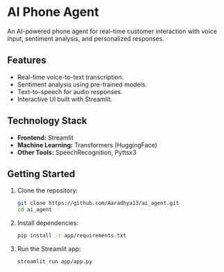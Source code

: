 # AI Phone Agent

An AI-powered phone agent for real-time customer interaction with voice input, sentiment analysis, and personalized responses.

## Features
- Real-time voice-to-text transcription.
- Sentiment analysis using pre-trained models.
- Text-to-speech for audio responses.
- Interactive UI built with Streamlit.

## Technology Stack
- **Frontend:** Streamlit
- **Machine Learning:** Transformers (HuggingFace)
- **Other Tools:** SpeechRecognition, Pyttsx3

## Getting Started
1. Clone the repository:
   ```bash
   git clone https://github.com/Aaradhya13/ai_agent.git
   cd ai_agent
   
2. Install dependencies:
    ```bash
   pip install -r app/requirements.txt
   
4. Run the Streamlit app:
    ```bash
   streamlit run app/app.py

